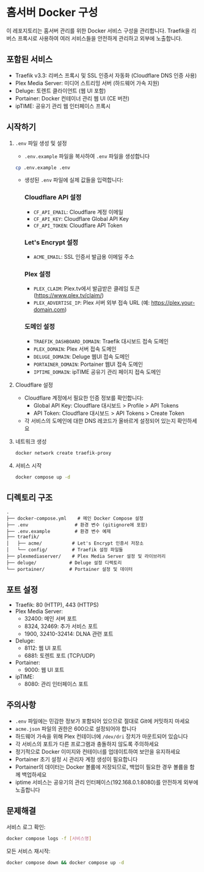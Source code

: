 # 홈서버 Docker 구성

이 레포지토리는 홈서버 관리를 위한 Docker 서비스 구성을 관리합니다. Traefik을 리버스 프록시로 사용하여 여러 서비스들을 안전하게 관리하고 외부에 노출합니다.

## 포함된 서비스

- Traefik v3.3: 리버스 프록시 및 SSL 인증서 자동화 (Cloudflare DNS 인증 사용)
- Plex Media Server: 미디어 스트리밍 서버 (하드웨어 가속 지원)
- Deluge: 토렌트 클라이언트 (웹 UI 포함)
- Portainer: Docker 컨테이너 관리 웹 UI (CE 버전)
- ipTIME: 공유기 관리 웹 인터페이스 프록시

## 시작하기

1. `.env` 파일 생성 및 설정
   - `.env.example` 파일을 복사하여 `.env` 파일을 생성합니다
   ```bash
   cp .env.example .env
   ```
   - 생성된 `.env` 파일에 실제 값들을 입력합니다:
     
     ### Cloudflare API 설정
     - `CF_API_EMAIL`: Cloudflare 계정 이메일
     - `CF_API_KEY`: Cloudflare Global API Key
     - `CF_API_TOKEN`: Cloudflare API Token

     ### Let's Encrypt 설정
     - `ACME_EMAIL`: SSL 인증서 발급용 이메일 주소

     ### Plex 설정
     - `PLEX_CLAIM`: Plex.tv에서 발급받은 클레임 토큰 (https://www.plex.tv/claim/)
     - `PLEX_ADVERTISE_IP`: Plex 서버 외부 접속 URL (예: https://plex.your-domain.com)

     ### 도메인 설정
     - `TRAEFIK_DASHBOARD_DOMAIN`: Traefik 대시보드 접속 도메인
     - `PLEX_DOMAIN`: Plex 서버 접속 도메인
     - `DELUGE_DOMAIN`: Deluge 웹UI 접속 도메인
     - `PORTAINER_DOMAIN`: Portainer 웹UI 접속 도메인
     - `IPTIME_DOMAIN`: ipTIME 공유기 관리 페이지 접속 도메인

2. Cloudflare 설정
   - Cloudflare 계정에서 필요한 인증 정보를 확인합니다:
     - Global API Key: Cloudflare 대시보드 > Profile > API Tokens
     - API Token: Cloudflare 대시보드 > API Tokens > Create Token
   - 각 서비스의 도메인에 대한 DNS 레코드가 올바르게 설정되어 있는지 확인하세요

3. 네트워크 생성
   ```bash
   docker network create traefik-proxy
   ```

4. 서비스 시작
   ```bash
   docker compose up -d
   ```

## 디렉토리 구조

```
.
├── docker-compose.yml    # 메인 Docker Compose 설정
├── .env                 # 환경 변수 (gitignore에 포함)
├── .env.example         # 환경 변수 예제
├── traefik/
│   ├── acme/           # Let's Encrypt 인증서 저장소
│   └── config/         # Traefik 설정 파일들
├── plexmediaserver/    # Plex Media Server 설정 및 라이브러리
├── deluge/            # Deluge 설정 디렉토리
└── portainer/         # Portainer 설정 및 데이터
```

## 포트 설정

- Traefik: 80 (HTTP), 443 (HTTPS)
- Plex Media Server:
  - 32400: 메인 서버 포트
  - 8324, 32469: 추가 서비스 포트
  - 1900, 32410-32414: DLNA 관련 포트
- Deluge:
  - 8112: 웹 UI 포트
  - 6881: 토렌트 포트 (TCP/UDP)
- Portainer:
  - 9000: 웹 UI 포트
- ipTIME:
  - 8080: 관리 인터페이스 포트

## 주의사항

- `.env` 파일에는 민감한 정보가 포함되어 있으므로 절대로 Git에 커밋하지 마세요
- `acme.json` 파일의 권한은 600으로 설정되어야 합니다
- 하드웨어 가속을 위해 Plex 컨테이너에 `/dev/dri` 장치가 마운트되어 있습니다
- 각 서비스의 포트가 다른 프로그램과 충돌하지 않도록 주의하세요
- 정기적으로 Docker 이미지와 컨테이너를 업데이트하여 보안을 유지하세요
- Portainer 초기 설정 시 관리자 계정 생성이 필요합니다
- Portainer의 데이터는 Docker 볼륨에 저장되므로, 백업이 필요한 경우 볼륨을 함께 백업하세요
- iptime 서비스는 공유기의 관리 인터페이스(192.168.0.1:8080)를 안전하게 외부에 노출합니다

## 문제해결

서비스 로그 확인:
```bash
docker compose logs -f [서비스명]
```

모든 서비스 재시작:
```bash
docker compose down && docker compose up -d
```

